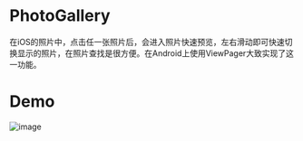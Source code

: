 # PhotoGallery
在iOS的照片中，点击任一张照片后，会进入照片快速预览，左右滑动即可快速切换显示的照片，在照片查找是很方便。在Android上使用ViewPager大致实现了这一功能。
# Demo
![image](http://on08mbjyn.bkt.clouddn.com/photo_gallery_demo.gif)


